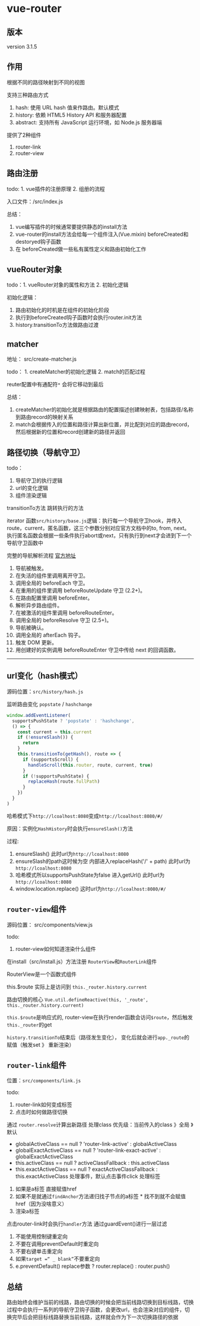 # vue-router

## 版本

version 3.1.5

## 作用

根据不同的路径映射到不同的视图

支持三种路由方式

  1. hash: 使用 URL hash 值来作路由。默认模式
  2. history: 依赖 HTML5 History API 和服务器配置
  3. abstract: 支持所有 JavaScript 运行环境，如 Node.js 服务器端

提供了2种组件

  1. router-link
  2. router-view

## 路由注册

todo: 1. vue插件的注册原理 2. 组册的流程

入口文件：/src/index.js

总结：

  1. vue编写插件的时候通常要提供静态的install方法
  2. vue-router的install方法会给每一个组件注入(Vue.mixin) beforeCreated和destoryed钩子函数
  3. 在 beforeCreated做一些私有属性定义和路由初始化工作

## vueRouter对象

todo：1. vueRouter对象的属性和方法 2. 初始化逻辑

初始化逻辑：

  1. 路由初始化的时机是在组件的初始化阶段
  2. 执行到beforeCreated钩子函数时会执行router.init方法
  3. history.transitionTo方法做路由过渡

## matcher

地址： src/create-matcher.js

todo： 1. createMatcher的初始化逻辑 2. match的匹配过程

reuter配置中有通配符`*` 会将它移动到最后

总结：

  1. createMatcher的初始化就是根据路由的配置描述创建映射表，包括路径/名称到路由record的映射关系
  2. match会根据传入的位置和路径计算出新位置，并比配到对应的路由record，然后根据新的位置和record创建新的路径并返回

## 路径切换（导航守卫）

todo：

  1. 导航守卫的执行逻辑
  2. url的变化逻辑
  3. 组件渲染逻辑

  transitionTo方法 跳转执行的方法

  iterator 函数`src/history/base.js`逻辑：执行每一个导航守卫hook，并传入route，current，匿名函数，这三个参数分别对应官方文档中的to, from, next。执行匿名函数会根据一些条件执行abort或next，只有执行到next才会进到下一个导航守卫函数中

完整的导航解析流程 [官方地址](https://router.vuejs.org/zh/guide/advanced/navigation-guards.html#%E5%AE%8C%E6%95%B4%E7%9A%84%E5%AF%BC%E8%88%AA%E8%A7%A3%E6%9E%90%E6%B5%81%E7%A8%8B)


1. 导航被触发。
2. 在失活的组件里调用离开守卫。
3. 调用全局的 beforeEach 守卫。
4. 在重用的组件里调用 beforeRouteUpdate 守卫 (2.2+)。
5. 在路由配置里调用 beforeEnter。
6. 解析异步路由组件。
7. 在被激活的组件里调用 beforeRouteEnter。
8. 调用全局的 beforeResolve 守卫 (2.5+)。
9. 导航被确认。
10. 调用全局的 afterEach 钩子。
11. 触发 DOM 更新。
12. 用创建好的实例调用 beforeRouteEnter 守卫中传给 next 的回调函数。

---

## url变化（hash模式）

源码位置：`src/history/hash.js`

监听路由变化 `popstate` / `hashchange`

```js
window.addEventListener(
  supportsPushState ? 'popstate' : 'hashchange',
  () => {
    const current = this.current
    if (!ensureSlash()) {
      return
    }
    this.transitionTo(getHash(), route => {
      if (supportsScroll) {
        handleScroll(this.router, route, current, true)
      }
      if (!supportsPushState) {
        replaceHash(route.fullPath)
      }
    })
  }
)
```

哈希模式下`http://lcoalhost:8080`变成`http://lcoalhost:8080/#/`

原因：实例化`HashHistory`时会执行`ensureSlash()`方法

过程:

  1. ensureSlash() 此时url为`http://lcoalhost:8080`
  2. ensureSlash的path这时候为空 内部进入replaceHash('/' + path) 此时url为`http://lcoalhost:8080`
  3. 哈希模式所以supportsPushState为false 进入getUrl() 此时url为`http://lcoalhost:8080`
  4.  window.location.replace() 这时url为`http://lcoalhost:8080/#/`


## `router-view`组件

源码位置： src/components/view.js

todo:
  1. router-view如何知道渲染什么组件

在install（src/install.js）方法注册 `RouterView`和`RouterLink`组件

RouterView是一个函数式组件

this.$route 实际上是访问到 `this._router.history.current`

路由切换的核心 `Vue.util.defineReactive(this, '_route', this._router.history.current)`

`this.$route`是响应式的, router-view在执行render函数会访问`$route`，然后触发`this._router`的get

 `history.transitionTo`结束后（路径发生变化）， 变化后就会进行`app._route`的赋值（触发set 》 重新渲染）


## `router-link`组件

位置：`src/components/link.js`

todo:
  1. router-link如何变成<a>标签
  2. 点击时如何做路径切换

通过 `router.resolve`计算出新路径
处理class 优先级：当前传入的class 》全局 》默认
  * globalActiveClass == null ? 'router-link-active' : globalActiveClass
  * globalExactActiveClass == null ? 'router-link-exact-active' : globalExactActiveClass
  * this.activeClass == null ? activeClassFallback : this.activeClass
  * this.exactActiveClass == null ? exactActiveClassFallback : this.exactActiveClass
处理事件，默认点击事件click
处理标签
  1. 如果是a标签 直接赋值href
  2. 如果不是就通过`findAnchor`方法递归找子节点的a标签
    * 找不到就不会赋值href（因为没啥意义）
  3. 渲染a标签

点击router-link时会执行`handler`方法
通过guardEvent()进行一层过滤
  1. 不能使用控制键重定向
  2. 不要在调用preventDefault时重定向
  3. 不要右键单击重定向
  4. 如果`target =“ _ blank”`不要重定向
  5. e.preventDefault()
replace参数 ? router.replace() :  router.push()


## 总结

路由始终会维护当前的线路，路由切换的时候会把当前线路切换到目标线路，切换过程中会执行一系列的导航守卫钩子函数，会更改url，也会渲染对应的组件，切换完毕后会把目标线路替换当前线路，这样就会作为下一次切换路径的依据
